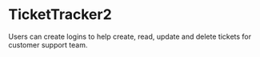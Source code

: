 # TicketTracker2
Users can create logins to help create, read, update and delete tickets for customer support team. 

